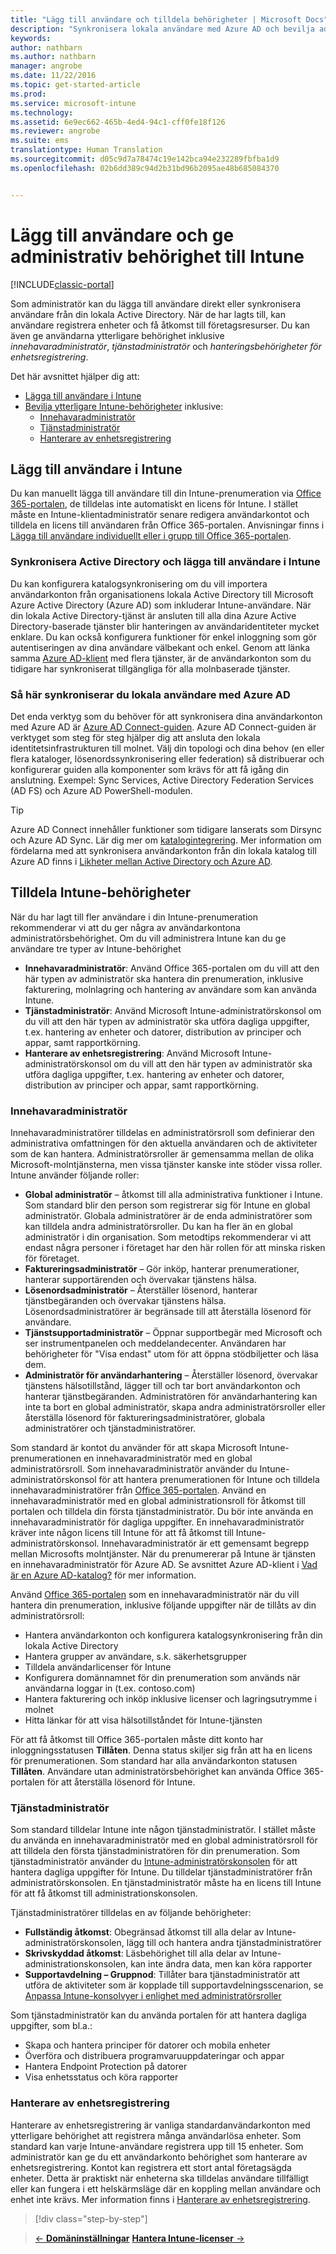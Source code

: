 ```yaml
---
title: "Lägg till användare och tilldela behörigheter | Microsoft Docs"
description: "Synkronisera lokala användare med Azure AD och bevilja administratörsbehörighet för din Intune-prenumeration"
keywords: 
author: nathbarn
ms.author: nathbarn
manager: angrobe
ms.date: 11/22/2016
ms.topic: get-started-article
ms.prod: 
ms.service: microsoft-intune
ms.technology: 
ms.assetid: 6e9ec662-465b-4ed4-94c1-cff0fe18f126
ms.reviewer: angrobe
ms.suite: ems
translationtype: Human Translation
ms.sourcegitcommit: d05c9d7a78474c19e142bca94e232289fbfba1d9
ms.openlocfilehash: 02b6dd389c94d2b31bd96b2095ae48b685084370


---
```


# <a name="add-users-and-give-administrative-permission-to-intune"></a>Lägg till användare och ge administrativ behörighet till Intune

[!INCLUDE[classic-portal](../includes/classic-portal.md)]

Som administratör kan du lägga till användare direkt eller synkronisera användare från din lokala Active Directory. När de har lagts till, kan användare registrera enheter och få åtkomst till företagsresurser. Du kan även ge användarna ytterligare behörighet inklusive *innehavaradministratör*, *tjänstadministratör* och *hanteringsbehörigheter för enhetsregistrering*.

Det här avsnittet hjälper dig att:

- [Lägga till användare i Intune](#add-users-to-intune)
- [Bevilja ytterligare Intune-behörigheter](#grant-intune-permissions) inklusive:
  - [Innehavaradministratör](#tenant-administrator)
  - [Tjänstadministratör](#service-administrator)
  - [Hanterare av enhetsregistrering](#device-enrollment-managers)

## <a name="add-users-to-intune"></a>Lägg till användare i Intune
Du kan manuellt lägga till användare till din Intune-prenumeration via [Office 365-portalen](http://go.microsoft.com/fwlink/p/?LinkId=698854), de tilldelas inte automatiskt en licens för Intune. I stället måste en Intune-klientadministratör senare redigera användarkontot och tilldela en licens till användaren från Office 365-portalen. Anvisningar finns i [Lägga till användare individuellt eller i grupp till Office 365-portalen](https://support.office.com/article/Add-users-individually-or-in-bulk-to-Office-365-Admin-Help-1970f7d6-03b5-442f-b385-5880b9c256ec).

### <a name="sync-active-directory-and-add-users-to-intune"></a>Synkronisera Active Directory och lägga till användare i Intune
Du kan konfigurera katalogsynkronisering om du vill importera användarkonton från organisationens lokala Active Directory till Microsoft Azure Active Directory (Azure AD) som inkluderar Intune-användare. När din lokala Active Directory-tjänst är ansluten till alla dina Azure Active Directory-baserade tjänster blir hanteringen av användaridentiteter mycket enklare. Du kan också konfigurera funktioner för enkel inloggning som gör autentiseringen av dina användare välbekant och enkel. Genom att länka samma [Azure AD-klient](https://azure.microsoft.com/documentation/articles/active-directory-aadconnect/) med flera tjänster, är de användarkonton som du tidigare har synkroniserat tillgängliga för alla molnbaserade tjänster.

### <a name="how-to-sync-on-premises-users-with-azure-ad"></a>Så här synkroniserar du lokala användare med Azure AD
Det enda verktyg som du behöver för att synkronisera dina användarkonton med Azure AD är [Azure AD Connect-guiden](https://www.microsoft.com/download/details.aspx?id=47594). Azure AD Connect-guiden är verktyget som steg för steg hjälper dig att ansluta den lokala identitetsinfrastrukturen till molnet.  Välj din topologi och dina behov (en eller flera kataloger, lösenordssynkronisering eller federation) så distribuerar och konfigurerar guiden alla komponenter som krävs för att få igång din anslutning. Exempel: Sync Services, Active Directory Federation Services (AD FS) och Azure AD PowerShell-modulen.

> [!TIP]
> Azure AD Connect innehåller funktioner som tidigare lanserats som Dirsync och Azure AD Sync. Lär dig mer om [katalogintegrering](http://technet.microsoft.com/library/jj573653.aspx). Mer information om fördelarna med att synkronisera användarkonton från din lokala katalog till Azure AD finns i [Likheter mellan Active Directory och Azure AD](http://technet.microsoft.com/library/dn518177.aspx).

## <a name="grant-intune-permissions"></a>Tilldela Intune-behörigheter

När du har lagt till fler användare i din Intune-prenumeration rekommenderar vi att du ger några av användarkontona administratörsbehörighet. Om du vill administrera Intune kan du ge användare tre typer av Intune-behörighet
-   **Innehavaradministratör**: Använd Office 365-portalen om du vill att den här typen av administratör ska hantera din prenumeration, inklusive fakturering, molnlagring och hantering av användare som kan använda Intune.
-   **Tjänstadministratör**: Använd Microsoft Intune-administratörskonsol om du vill att den här typen av administratör ska utföra dagliga uppgifter, t.ex. hantering av enheter och datorer, distribution av principer och appar, samt rapportkörning.
-   **Hanterare av enhetsregistrering**: Använd Microsoft Intune-administratörskonsol om du vill att den här typen av administratör ska utföra dagliga uppgifter, t.ex. hantering av enheter och datorer, distribution av principer och appar, samt rapportkörning.


### <a name="tenant-administrator"></a>Innehavaradministratör


Innehavaradministratörer tilldelas en administratörsroll som definierar den administrativa omfattningen för den aktuella användaren och de aktiviteter som de kan hantera. Administratörsroller är gemensamma mellan de olika Microsoft-molntjänsterna, men vissa tjänster kanske inte stöder vissa roller. Intune använder följande roller:
- **Global administratör** – åtkomst till alla administrativa funktioner i Intune. Som standard blir den person som registrerar sig för Intune en global administratör. Globala administratörer är de enda administratörer som kan tilldela andra administratörsroller. Du kan ha fler än en global administratör i din organisation. Som metodtips rekommenderar vi att endast några personer i företaget har den här rollen för att minska risken för företaget.
- **Faktureringsadministratör** – Gör inköp, hanterar prenumerationer, hanterar supportärenden och övervakar tjänstens hälsa.
- **Lösenordsadministratör** – Återställer lösenord, hanterar tjänstbegäranden och övervakar tjänstens hälsa. Lösenordsadministratörer är begränsade till att återställa lösenord för användare.
- **Tjänstsupportadministratör** – Öppnar supportbegär med Microsoft och ser instrumentpanelen och meddelandecenter. Användaren har behörigheter för "Visa endast" utom för att öppna stödbiljetter och läsa dem.
- **Administratör för användarhantering** – Återställer lösenord, övervakar tjänstens hälsotillstånd, lägger till och tar bort användarkonton och hanterar tjänstbegäranden. Administratören för användarhantering kan inte ta bort en global administratör, skapa andra administratörsroller eller återställa lösenord för faktureringsadministratörer, globala administratörer och tjänstadministratörer.

Som standard är kontot du använder för att skapa Microsoft Intune-prenumerationen en innehavaradministratör med en global administratörsroll. Som innehavaradministratör använder du Intune-administratörskonsol för att hantera prenumerationen för Intune och tilldela innehavaradministratörer från [Office 365-portalen](http://go.microsoft.com/fwlink/p/?LinkId=698854). Använd en innehavaradministratör med en global administrationsroll för åtkomst till portalen och tilldela din första tjänstadministratör. Du bör inte använda en innehavaradministratör för dagliga uppgifter. En innehavaradministratör kräver inte någon licens till Intune för att få åtkomst till Intune-administratörskonsol. Innehavaradministratör är ett gemensamt begrepp mellan Microsofts molntjänster. När du prenumererar på Intune är tjänsten en innehavaradministratör för Azure AD. Se avsnittet Azure AD-klient i [Vad är en Azure AD-katalog?](http://technet.microsoft.com/library/jj573650.aspx) för mer information.

Använd [Office 365-portalen](http://go.microsoft.com/fwlink/p/?LinkId=698854) som en innehavaradministratör när du vill hantera din prenumeration, inklusive följande uppgifter när de tillåts av din administratörsroll:

- Hantera användarkonton och konfigurera katalogsynkronisering från din lokala Active Directory
- Hantera grupper av användare, s.k. säkerhetsgrupper
- Tilldela användarlicenser för Intune
- Konfigurera domännamnet för din prenumeration som används när användarna loggar in (t.ex. contoso.com)
- Hantera fakturering och inköp inklusive licenser och lagringsutrymme i molnet
- Hitta länkar för att visa hälsotillståndet för Intune-tjänsten

För att få åtkomst till Office 365-portalen måste ditt konto har inloggningsstatusen **Tillåten**. Denna status skiljer sig från att ha en licens för prenumerationen. Som standard har alla användarkonton statusen **Tillåten**. Användare utan administratörsbehörighet kan använda Office 365-portalen för att återställa lösenord för Intune.

### <a name="service-administrator"></a>Tjänstadministratör

Som standard tilldelar Intune inte någon tjänstadministratör. I stället måste du använda en innehavaradministratör med en global administratörsroll för att tilldela den första tjänstadministratören för din prenumeration. Som tjänstadministratör använder du [Intune-administratörskonsolen](https://manage.microsoft.com/) för att hantera dagliga uppgifter för Intune. Du tilldelar tjänstadministratörer från administratörskonsolen. En tjänstadministratör måste ha en licens till Intune för att få åtkomst till administrationskonsolen.

Tjänstadministratörer tilldelas en av följande behörigheter:
- **Fullständig åtkomst**: Obegränsad åtkomst till alla delar av Intune-administratörskonsolen, lägg till och hantera andra tjänstadministratörer
- **Skrivskyddad åtkomst**: Läsbehörighet till alla delar av Intune-administrationskonsolen, kan inte ändra data, men kan köra rapporter
- **Supportavdelning – Gruppnod**: Tillåter bara tjänstadministratör att utföra de aktiviteter som är kopplade till supportavdelningsscenarion, se [Anpassa Intune-konsolvyer i enlighet med administratörsroller](/intune/deploy-use/control-what-admins-can-see-in-the-microsoft-intune-admin-console)

Som tjänstadministratör kan du använda portalen för att hantera dagliga uppgifter, som bl.a.:

- Skapa och hantera principer för datorer och mobila enheter
- Överföra och distribuera programvaruuppdateringar och appar
- Hantera Endpoint Protection på datorer
- Visa enhetsstatus och köra rapporter

### <a name="device-enrollment-managers"></a>Hanterare av enhetsregistrering

Hanterare av enhetsregistrering är vanliga standardanvändarkonton med ytterligare behörighet att registrera många användarlösa enheter. Som standard kan varje Intune-användare registrera upp till 15 enheter. Som administratör kan ge du ett användarkonto behörighet som hanterare av enhetsregistrering. Kontot kan registrera ett stort antal företagsägda enheter. Detta är praktiskt när enheterna ska tilldelas användare tillfälligt eller kan fungera i ett helskärmsläge där en koppling mellan användare och enhet inte krävs. Mer information finns i [Hanterare av enhetsregistrering](https://docs.microsoft.com/intune/deploy-use/enroll-corporate-owned-devices-with-the-device-enrollment-manager-in-microsoft-intune).

>[!div class="step-by-step"]

>[&larr; **Domäninställningar**](.\start-with-a-paid-subscription-to-microsoft-intune-step-2.md)     [**Hantera Intune-licenser** &rarr;](.\start-with-a-paid-subscription-to-microsoft-intune-step-4.md)  



<!--HONumber=Jan17_HO2-->


